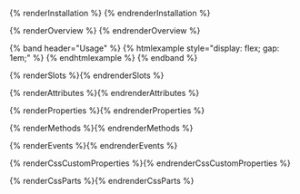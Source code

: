 {% renderInstallation %}
{% endrenderInstallation %}

{% renderOverview %}
  <pf-avatar alt="Libbie Koscinski"></pf-avatar>
{% endrenderOverview %}

{% band header="Usage" %}
  {% htmlexample style="display: flex; gap: 1em;" %}
  <pf-avatar alt="Eleanore Stillwagon"></pf-avatar>
  <pf-avatar alt="Libbie Koscinski" size="md"></pf-avatar>
  <pf-avatar alt="Blanca Rohloff"></pf-avatar>
  <pf-avatar alt="Edwardo Lindsey" src="https://clayto.com/2014/03/rgb-webgl-color-cube/colorcube.jpg"></pf-avatar>
  {% endhtmlexample %}
{% endband %}

{% renderSlots %}{% endrenderSlots %}

{% renderAttributes %}{% endrenderAttributes %}

{% renderProperties %}{% endrenderProperties %}

{% renderMethods %}{% endrenderMethods %}

{% renderEvents %}{% endrenderEvents %}

{% renderCssCustomProperties %}{% endrenderCssCustomProperties %}

{% renderCssParts %}{% endrenderCssParts %}
